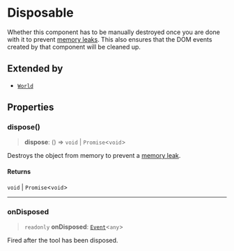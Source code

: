 # Disposable

Whether this component has to be manually destroyed once you are done with it to prevent [memory leaks](https://threejs.org/docs/#manual/en/introduction/How-to-dispose-of-objects). This also ensures that the DOM events created by that component will be cleaned up.

## Extended by

- [`World`](World.md)

## Properties

### dispose()

> **dispose**: () => `void` \| `Promise`\<`void`\>

Destroys the object from memory to prevent a
[memory leak](https://threejs.org/docs/#manual/en/introduction/How-to-dispose-of-objects).

#### Returns

`void` \| `Promise`\<`void`\>

***

### onDisposed

> `readonly` **onDisposed**: [`Event`](../classes/Event.md)\<`any`\>

Fired after the tool has been disposed.
